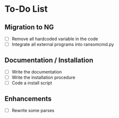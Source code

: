 # To-Do List

## Migration to NG 
- [ ] Remove all hardcoded variable in the code 
- [ ] Integrate all external programs into ransomcmd.py 

## Documentation / Installation 
- [ ] Write the documentation 
- [ ] Write the installation procedure 
- [ ] Code a install script 

## Enhancements
- [ ] Rewrite some parses 
